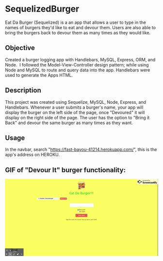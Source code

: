 # SequelizedBurger

Eat Da Burger (Sequelized) is a an app that allows a user to type in the names of burgers they'd like to eat and devour them. Users are also able to bring the burgers back to devour them as many times as they would like.

## Objective
Created a burger logging app with Handlebars, MySQL, Express, ORM, and Node.  I followed the Model-View-Controller design pattern; while using Node and MySQL to route and query data into the app. Handlebars were used to generate the Apps HTML.

## Description
This project was created using Sequelize, MySQL, Node, Express, and Handlebars. Whenever a user submits a burger's name, your app will display the burger on the left side of the page, once "Devoured" it will display on the right side of the page. The user has the option to "Bring it Back" and devour the same burger as many times as they want. 

## Usage
In the navbar, search "https://fast-bayou-41214.herokuapp.com/", this is the app's address on HEROKU. 


## GIF of "Devour It" burger functionality:

![App Function](https://github.com/Jupton2020/SequelizedBurger/blob/master/public/assets/img/Eat-Da-Bruger.gif)
